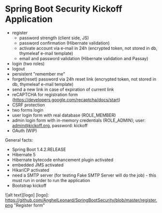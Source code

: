 # Spring Boot Security Kickoff Application

  - register
      - password strength (client side, JS)
      - password confirmation (Hibernate validation)
      - activate account via e-mail in 24h (encrypted token, not stored in db, thymeleaf e-mail template)
      - email and password validation (Hibernate validation and Passay)
  - login (two roles)
  - logout
  - persistent "remember me"
  - forget(reset) password via 24h reset link (encrypted token, not stored in db, thymeleaf e-mail template) 
  - send a new link in case of expiration of current link
  - reCAPTCHA for registration form (https://developers.google.com/recaptcha/docs/start)
  - CSRF protection
  - two forms login 
   - user login form with real database (ROLE_MEMBER)
   - admin login form with in-memory credentials (ROLE_ADMIN); user: admin@kickoff.org, password: kickoff
  - OAuth (WIP)

General facts: 

  - Spring Boot 1.4.2.RELEASE
  - Hibernate 5
  - Hibernate bytecode enhancement plugin activated
  - embedded JMS activated
  - HikariCP activated
  - need a SMTP server (for testing Fake SMTP Server will do the job) - this must run in order to run the application
  - Bootstrap kickoff
  
![alt text][logo]
[logo]: https://github.com/AnghelLeonard/SpringBootSecurity/blob/master/register.png "Register form"
 
